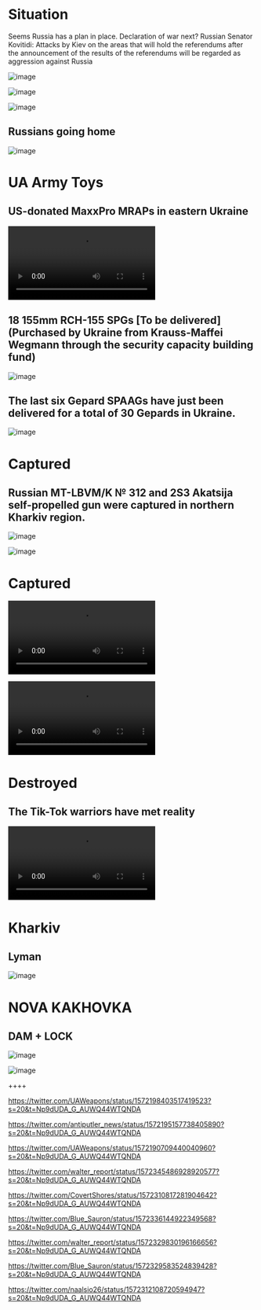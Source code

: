 # Situation

Seems Russia has a plan in place. Declaration of war next? 
Russian Senator Kovitidi: Attacks by Kiev on the areas that will hold the referendums after the announcement of the results of the referendums will be regarded as aggression against Russia

![image](https://user-images.githubusercontent.com/34960418/191347224-c4b8f179-b70a-40ed-b0e6-2711c62ac620.png)

![image](https://user-images.githubusercontent.com/34960418/191349055-20f434b3-661d-4449-b0aa-120c984792fe.png)

![image](https://user-images.githubusercontent.com/34960418/191380261-32055477-2eaf-4f4b-a936-782e45fd6bb2.png)


## Russians going home

![image](https://user-images.githubusercontent.com/34960418/191350918-0a4deb4b-985a-45e5-9fe1-17f0335648ee.png)


# UA Army Toys

## US-donated MaxxPro MRAPs in eastern Ukraine

<video 
  src="https://user-images.githubusercontent.com/34960418/191343803-fb0a0813-393f-4b1f-86df-49a493e54c51.mp4" controls="controls" style="max-width: 730px;">
</video>


## 18 155mm RCH-155 SPGs [To be delivered] (Purchased by Ukraine from Krauss-Maffei Wegmann through the security capacity building fund)

![image](https://user-images.githubusercontent.com/34960418/191349855-32696ff5-5150-49ee-a8b9-5b9f40510f9d.png)


## The last six Gepard SPAAGs have just been delivered for a total of 30 Gepards in Ukraine.

![image](https://user-images.githubusercontent.com/34960418/191350108-d335af5e-bfd6-489c-9c73-13a98d577d12.png)


# Captured

## Russian MT-LBVM/K № 312 and 2S3 Akatsija self-propelled gun were captured in northern Kharkiv region.

![image](https://user-images.githubusercontent.com/34960418/191350567-aa5bc01c-9ef5-4180-980d-54e28868d3c0.png)

![image](https://user-images.githubusercontent.com/34960418/191350582-1e878ce4-7e84-4411-aff0-f2add0fce8de.png)


# Captured

<video 
  src="https://user-images.githubusercontent.com/34960418/191353908-d067c82f-f417-4c24-b428-2b34c83431d1.mp4" controls="controls" style="max-width: 730px;">
</video>

<video 
  src="https://user-images.githubusercontent.com/34960418/191354189-f30ff507-2577-4761-a9a3-3eab581e3c7d.mp4" controls="controls" style="max-width: 730px;">
</video>


# Destroyed

## The Tik-Tok warriors have met reality

<video 
  src="https://user-images.githubusercontent.com/34960418/191346294-38993412-0808-43b7-94c6-ea2812e4e2e5.mp4" controls="controls" style="max-width: 730px;">
</video>


# Kharkiv

## Lyman

![image](https://user-images.githubusercontent.com/34960418/191348556-aa71c365-f63a-43b2-b744-272887847fe0.png)


# NOVA KAKHOVKA 

## DAM + LOCK

![image](https://user-images.githubusercontent.com/34960418/191342871-90406425-4e63-4fee-a972-53892ab951b0.png)

![image](https://user-images.githubusercontent.com/34960418/191341460-7a25cace-acea-4f2a-b2ee-d066b693283c.png)

++++

https://twitter.com/UAWeapons/status/1572198403517419523?s=20&t=Np9dUDA_G_AUWQ44WTQNDA

https://twitter.com/antiputler_news/status/1572195157738405890?s=20&t=Np9dUDA_G_AUWQ44WTQNDA

https://twitter.com/UAWeapons/status/1572190709440040960?s=20&t=Np9dUDA_G_AUWQ44WTQNDA

https://twitter.com/walter_report/status/1572345486928920577?s=20&t=Np9dUDA_G_AUWQ44WTQNDA

https://twitter.com/CovertShores/status/1572310817281904642?s=20&t=Np9dUDA_G_AUWQ44WTQNDA

https://twitter.com/Blue_Sauron/status/1572336144922349568?s=20&t=Np9dUDA_G_AUWQ44WTQNDA

https://twitter.com/walter_report/status/1572329830196166656?s=20&t=Np9dUDA_G_AUWQ44WTQNDA

https://twitter.com/Blue_Sauron/status/1572329583524839428?s=20&t=Np9dUDA_G_AUWQ44WTQNDA

https://twitter.com/naalsio26/status/1572312108720594947?s=20&t=Np9dUDA_G_AUWQ44WTQNDA














